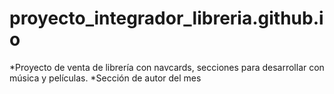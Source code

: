# proyecto_integrador_libreria.github.io
*Proyecto de venta de librería con navcards, secciones para desarrollar con música y películas. 
*Sección de autor del mes
